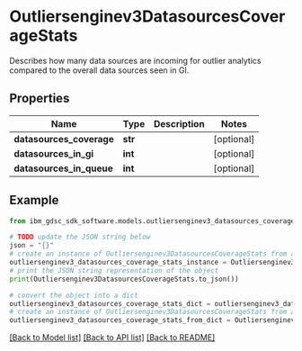 # Outliersenginev3DatasourcesCoverageStats

Describes how many data sources are incoming for outlier analytics compared to the overall data sources seen in GI.

## Properties

Name | Type | Description | Notes
------------ | ------------- | ------------- | -------------
**datasources_coverage** | **str** |  | [optional] 
**datasources_in_gi** | **int** |  | [optional] 
**datasources_in_queue** | **int** |  | [optional] 

## Example

```python
from ibm_gdsc_sdk_software.models.outliersenginev3_datasources_coverage_stats import Outliersenginev3DatasourcesCoverageStats

# TODO update the JSON string below
json = "{}"
# create an instance of Outliersenginev3DatasourcesCoverageStats from a JSON string
outliersenginev3_datasources_coverage_stats_instance = Outliersenginev3DatasourcesCoverageStats.from_json(json)
# print the JSON string representation of the object
print(Outliersenginev3DatasourcesCoverageStats.to_json())

# convert the object into a dict
outliersenginev3_datasources_coverage_stats_dict = outliersenginev3_datasources_coverage_stats_instance.to_dict()
# create an instance of Outliersenginev3DatasourcesCoverageStats from a dict
outliersenginev3_datasources_coverage_stats_from_dict = Outliersenginev3DatasourcesCoverageStats.from_dict(outliersenginev3_datasources_coverage_stats_dict)
```
[[Back to Model list]](../README.md#documentation-for-models) [[Back to API list]](../README.md#documentation-for-api-endpoints) [[Back to README]](../README.md)


